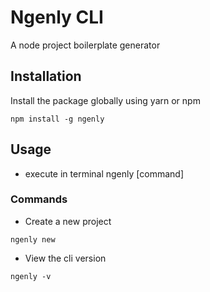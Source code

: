 # Ngenly CLI

A node project boilerplate generator

## Installation

Install the package globally using yarn or npm

```console
npm install -g ngenly
```

## Usage

- execute in terminal
  ngenly [command]

### Commands

- Create a new project

```console
ngenly new
```

- View the cli version

```console
ngenly -v
```
